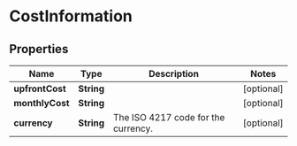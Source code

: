 # CostInformation

## Properties
Name | Type | Description | Notes
------------ | ------------- | ------------- | -------------
**upfrontCost** | **String** |  |  [optional]
**monthlyCost** | **String** |  |  [optional]
**currency** | **String** | The ISO 4217 code for the currency. |  [optional]
